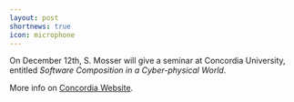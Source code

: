 ```yaml
---
layout: post
shortnews: true
icon: microphone
---
```


On December 12th, S. Mosser will give a seminar at Concordia University, entitled _Software Composition in a Cyber-physical World_.

More info on [Concordia Website](https://www.concordia.ca/cuevents/encs/computer-science/2019/12/13/Sebastien-Mosser-UQAM.html).
